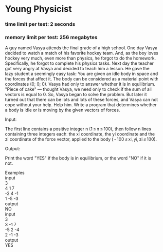 # Young Physicist
### time limit per test: 2 seconds
### memory limit per test: 256 megabytes

A guy named Vasya attends the final grade of a high school. One day Vasya decided to watch a match of his favorite hockey team. And, as the boy loves hockey very much, even more than physics, he forgot to do the homework. Specifically, he forgot to complete his physics tasks. Next day the teacher got very angry at Vasya and decided to teach him a lesson. He gave the lazy student a seemingly easy task: You are given an idle body in space and the forces that affect it. The body can be considered as a material point with coordinates (0; 0; 0). Vasya had only to answer whether it is in equilibrium. "Piece of cake" — thought Vasya, we need only to check if the sum of all vectors is equal to 0. So, Vasya began to solve the problem. But later it turned out that there can be lots and lots of these forces, and Vasya can not cope without your help. Help him. Write a program that determines whether a body is idle or is moving by the given vectors of forces.

Input:

The first line contains a positive integer n (1 ≤ n ≤ 100), then follow n lines containing three integers each: the xi coordinate, the yi coordinate and the zi coordinate of the force vector, applied to the body ( - 100 ≤ xi, yi, zi ≤ 100).

Output:

Print the word "YES" if the body is in equilibrium, or the word "NO" if it is not.

Examples\
input\
3\
4 1 7\
-2 4 -1\
1 -5 -3\
output\
NO\
input\
3\
3 -1 7\
-5 2 -4\
2 -1 -3\
output\
YES

